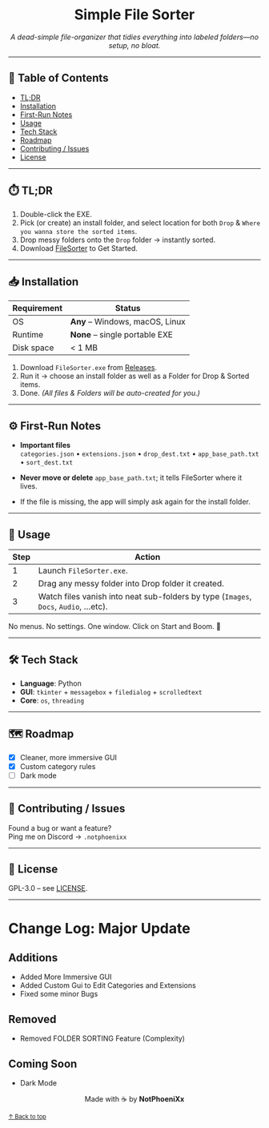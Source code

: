 <!-- ─────────────────────────────────────────────── -->
<!--  FileSorter  •  README.md  •  GPL © NotPhoeniXx -->
<!-- ─────────────────────────────────────────────── -->

<div align="center">

# Simple File Sorter  
_A dead-simple file-organizer that tidies everything into labeled folders—no setup, no bloat._

</div>


---

## 📑 Table of Contents
- [TL;DR](https://github.com/HaxOrWot/Simple-File-Sorter?tab=readme-ov-file#%EF%B8%8F-tldr)
- [Installation](#-installation)
- [First-Run Notes](https://github.com/HaxOrWot/Simple-File-Sorter?tab=readme-ov-file#%EF%B8%8F-first-run-notes)
- [Usage](https://github.com/HaxOrWot/Simple-File-Sorter?tab=readme-ov-file#-usage)
- [Tech Stack](https://github.com/HaxOrWot/Simple-File-Sorter?tab=readme-ov-file#%EF%B8%8F-tech-stack)
- [Roadmap](https://github.com/HaxOrWot/Simple-File-Sorter?tab=readme-ov-file#%EF%B8%8F-roadmap)
- [Contributing / Issues](https://github.com/HaxOrWot/Simple-File-Sorter?tab=readme-ov-file#-contributing--issues)
- [License](#-license)

---

## ⏱️ TL;DR
1. Double-click the EXE.  
2. Pick (or create) an install folder, and select location for both `Drop` & `Where you wanna store the sorted items`.  
3. Drop messy folders onto the `Drop` folder → instantly sorted.
4. Download [FileSorter](https://github.com/HaxOrWot/Simple-File-Sorter/releases/tag/windows-tool-v3) to Get Started.

---

## 📥 Installation

| Requirement | Status |
|-------------|--------|
| OS          | **Any** – Windows, macOS, Linux |
| Runtime     | **None** – single portable EXE |
| Disk space  | < 1 MB |

1. Download `FileSorter.exe` from [Releases](https://github.com/HaxOrWot/Simple-File-Sorter/releases/tag/windows-tool-v1).  
2. Run it → choose an install folder as well as a Folder for Drop & Sorted items.    
3. Done. *(All files & Folders will be auto-created for you.)*

---

## ⚙️ First-Run Notes
- **Important files**  
  `categories.json` • `extensions.json` • `drop_dest.txt` • `app_base_path.txt` • `sort_dest.txt`

- **Never move or delete** `app_base_path.txt`; it tells FileSorter where it lives.  
- If the file is missing, the app will simply ask again for the install folder.

---

## 🚀 Usage

| Step | Action |
|------|--------|
| 1 | Launch `FileSorter.exe`. |
| 2 | Drag any messy folder into Drop folder it created. |
| 3 | Watch files vanish into neat sub-folders by type (`Images`, `Docs`, `Audio`, …etc). |

No menus. No settings. One window. Click on Start and Boom. 🎉

---

## 🛠️ Tech Stack
- **Language**: Python  
- **GUI**: `tkinter` + `messagebox` + `filedialog` + `scrolledtext`  
- **Core**: `os`, `threading`

---

## 🗺️ Roadmap
- [x] Cleaner, more immersive GUI  
- [x] Custom category rules  
- [ ] Dark mode

---

## 🤝 Contributing / Issues
Found a bug or want a feature?  
Ping me on Discord → `.notphoenixx`

---

## 📄 License
GPL-3.0 – see [LICENSE](LICENSE).

---

# Change Log: Major Update

## Additions
- Added More Immersive GUI 
- Added Custom Gui to Edit Categories and Extensions
- Fixed some minor Bugs

## Removed
- Removed FOLDER SORTING Feature (Complexity)

## Coming Soon
- Dark Mode

<div align="center">

Made with ☕ by **NotPhoeniXx**

</div>

<!-- quick-return link -->
<sup>[↑ Back to top](#fileSorter)</sup>
